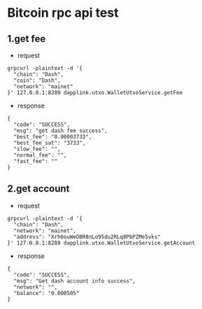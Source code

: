 # Bitcoin rpc api test

## 1.get fee
- request
```
grpcurl -plaintext -d '{
  "chain": "Dash",
  "coin": "Dash",
  "network": "mainet"
}' 127.0.0.1:8289 dapplink.utxo.WalletUtxoService.getFee
```
- response
```
{
  "code": "SUCCESS",
  "msg": "get dash fee success",
  "best_fee": "0.00003733",
  "best_fee_sat": "3733",
  "slow_fee": "",
  "normal_fee": "",
  "fast_fee": ""
}
```

## 2.get account
- request
```
grpcurl -plaintext -d '{
  "chain": "Dash",
  "network": "mainet",
  "address": "Xrh6ouWeDBR8nLo95du2RLq8PbPZMe5vks"
}' 127.0.0.1:8289 dapplink.utxo.WalletUtxoService.getAccount
```

- response
```
{
  "code": "SUCCESS",
  "msg": "Get dash account info success",
  "network": "",
  "balance": "0.000505"
}
```